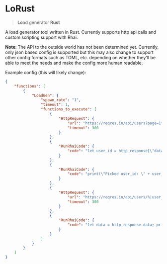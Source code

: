 # LoRust

> **Lo**ad generator **Rust**

A load generator tool written in Rust. Currently supports
http api calls and custom scripting support with Rhai.

**Note**: The API to the outside world has not been determined yet.
Currently, only json based config is supported but this may also
change to support other config formats such as TOML, etc. depending
on whether they'll be able to meet the needs and make the config
more human readable.

Example config (this will likely change):

```json
{
    "functions": [
        {
            "LoadGen": {
                "spawn_rate": "1",
                "timeout": 1,
                "functions_to_execute": [
                    {
                        "HttpRequest": {
                            "url": "https://reqres.in/api/users?page=1",
                            "timeout": 300
                        }
                    },
                    {
                        "RunRhaiCode": {
                            "code": "let user_id = http_response[\"data\"].sample().id;"
                        }
                    },
                    {
                        "RunRhaiCode": {
                            "code": "print(\"Picked user_id: \" + user_id);"
                        }
                    },
                    {
                        "HttpRequest": {
                            "url": "https://reqres.in/api/users/%|user_id|%",
                            "timeout": 300
                        }
                    },
                    {
                        "RunRhaiCode": {
                            "code": "let data = http_response.data; print(data.first_name + \" \" + data.last_name);"
                        }
                    }
                ]
            }
        }
    ]
}
```
